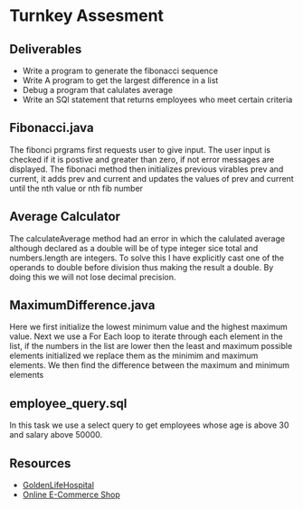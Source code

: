 
# Turnkey Assesment 

## Deliverables

- Write a program to generate the fibonacci sequence
- Write A program to get the largest difference in a list
- Debug a program that calulates average
- Write an SQl statement that returns employees who meet certain criteria

## Fibonacci.java

The fibonci prgrams first requests user to give input.
The user input is checked if it is postive and greater than zero, if not error messages are displayed. 
The fibonaci method then initializes previous virables prev and current,
it adds prev and current and updates the values of prev and current until the nth value or nth fib number

## Average Calculator

The calculateAverage method had an error in which the calulated average although declared as 
a double will be of type integer sice total and numbers.length are integers. 
To solve this I have explicitly cast one of the operands to double before division 
thus making the result a double. By doing this we will not lose decimal precision.


## MaximumDifference.java

Here we first initialize the lowest minimum value and the highest maximum value. 
Next we use a For Each loop to iterate through each element in the list, 
if the numbers in the list are lower then the least and maximum possible elements 
initialized we replace them as the minimim and maximum elements. We then find the difference between the maximum and minimum elements

## employee_query.sql

In this task we use a select query to get employees whose age is above 30 and salary above 50000.

## Resources

- [GoldenLifeHospital](https://goldenlifekenya.org/donate)
- [Online E-Commerce Shop](https://github.com/HarryLekishon/ProShop/tree/master)
